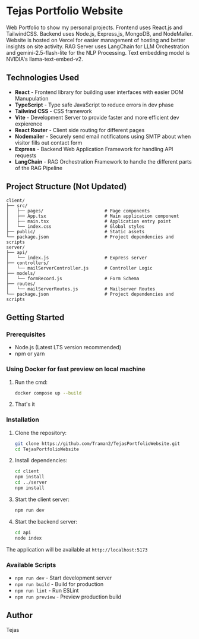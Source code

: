 # Tejas Portfolio Website

Web Portfolio to show my personal projects. Frontend uses React.js and TailwindCSS. Backend uses Node.js, Express,js, MongoDB, and NodeMailer. Website is hosted on Vercel for easier management of hosting and better insights on site activity. RAG Server uses LangChain for LLM Orchestration and gemini-2.5-flash-lite for the NLP Processing. Text embedding model is NVIDIA's llama-text-embed-v2. 

## Technologies Used

- **React** - Frontend library for building user interfaces with easier DOM Manupulation
- **TypeScript** - Type safe JavaScript to reduce errors in dev phase
- **Tailwind CSS** - CSS framework
- **Vite** - Development Server to provide faster and more efficient dev expierence
- **React Router** - Client side routing for different pages
- **Nodemailer** - Securely send email notificatons using SMTP about when visitor fills out contact form
- **Express** - Backend Web Application Framework for handling API requests
- **LangChain** - RAG Orchestration Framework to handle the different parts of the RAG Pipeline

## Project Structure (Not Updated)

```
client/
├── src/
│   ├── pages/                       # Page components
│   ├── App.tsx                      # Main application component
│   ├── main.tsx                     # Application entry point
│   └── index.css                    # Global styles
├── public/                          # Static assets
└── package.json                     # Project dependencies and scripts
server/
├── api/
│   └── index.js                     # Express server
├── controllers/
│   └── mailServerController.js      # Controller Logic
├── models/
│   └── formRecord.js                # Form Schema
├── routes/
│   └── mailServerRoutes.js          # Mailserver Routes
└── package.json                     # Project dependencies and scripts
```

## Getting Started

### Prerequisites

- Node.js (Latest LTS version recommended)
- npm or yarn

### Using Docker for fast preview on local machine

1. Run the cmd:
   ```bash
   docker compose up --build
   ```

2. That's it

### Installation

1. Clone the repository:
   ```bash
   git clone https://github.com/Traman2/TejasPortfolioWebsite.git
   cd TejasPortfolioWebsite
   ```

2. Install dependencies:
   ```bash
   cd client
   npm install
   cd ../server
   npm install
   ```

3. Start the client server:
   ```bash
   npm run dev
   ```

4. Start the backend server:
   ```bash
   cd api
   node index
   ```

The application will be available at `http://localhost:5173`

### Available Scripts

- `npm run dev` - Start development server
- `npm run build` - Build for production
- `npm run lint` - Run ESLint
- `npm run preview` - Preview production build

## Author

Tejas